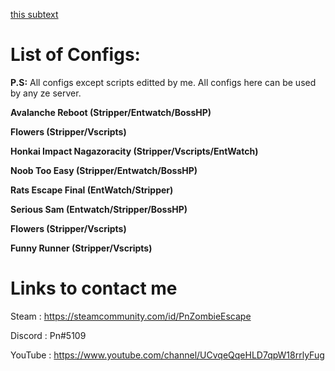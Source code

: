 [this subtext](subpro/subtext.md)
# List of Configs:
**P.S:** All configs except scripts editted by me. All configs here can be used by any ze server. 

**Avalanche Reboot (Stripper/Entwatch/BossHP)**

**Flowers (Stripper/Vscripts)**

**Honkai Impact Nagazoracity (Stripper/Vscripts/EntWatch)**

**Noob Too Easy (Stripper/Entwatch/BossHP)**

**Rats Escape Final (EntWatch/Stripper)**

**Serious Sam (Entwatch/Stripper/BossHP)**

**Flowers (Stripper/Vscripts)**

**Funny Runner (Stripper/Vscripts)**

# Links to contact me
Steam : https://steamcommunity.com/id/PnZombieEscape

Discord : Pn#5109

YouTube : https://www.youtube.com/channel/UCvqeQqeHLD7qpW18rrlyFug
